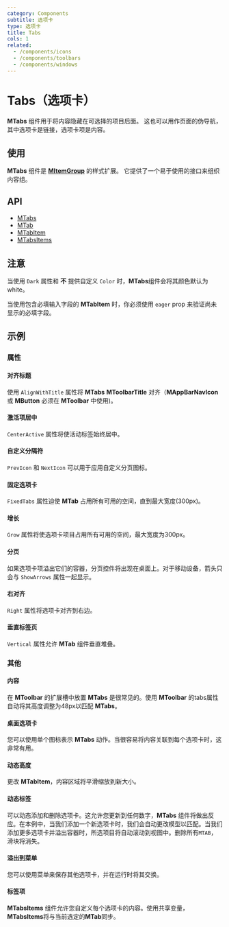 ```yaml
---
category: Components
subtitle: 选项卡
type: 选项卡
title: Tabs
cols: 1
related:
  - /components/icons
  - /components/toolbars
  - /components/windows
---
```


# Tabs（选项卡）

**MTabs** 组件用于将内容隐藏在可选择的项目后面。 这也可以用作页面的伪导航，其中选项卡是链接，选项卡项是内容。

## 使用

**MTabs** 组件是 [**MItemGroup**](/components/item-groups) 的样式扩展。 它提供了一个易于使用的接口来组织内容组。

<example file="" />

## API

- [MTabs](/api/MTabs)
- [MTab](/api/MTab)
- [MTabItem](/api/MTabItem)
- [MTabsItems](/api/MTabsItems)

## 注意

<!--alert:warning-->
当使用 `Dark` 属性和 **不** 提供自定义 `Color` 时，**MTabs**组件会将其颜色默认为 white。
<!--alert:warning-->

<!--alert:warning-->
当使用包含必填输入字段的 **MTabItem** 时，你必须使用 `eager` prop 来验证尚未显示的必填字段。
<!--alert:warning-->

## 示例

### 属性

#### 对齐标题

使用 `AlignWithTitle` 属性将 **MTabs** **MToolbarTitle** 对齐（**MAppBarNavIcon** 或 **MButton** 必须在 **MToolbar** 中使用)。

<example file="" />

#### 激活项居中

`CenterActive` 属性将使活动标签始终居中。

<example file="" />

#### 自定义分隔符

`PrevIcon` 和 `NextIcon` 可以用于应用自定义分页图标。

<example file="" />

#### 固定选项卡

`FixedTabs` 属性迫使 **MTab** 占用所有可用的空间，直到最大宽度(300px)。

<example file="" />

#### 增长

`Grow` 属性将使选项卡项目占用所有可用的空间，最大宽度为300px。

<example file="" />

#### 分页

如果选项卡项溢出它们的容器，分页控件将出现在桌面上。对于移动设备，箭头只会与 `ShowArrows` 属性一起显示。

<example file="" />

#### 右对齐

`Right` 属性将选项卡对齐到右边。

<example file="" />

#### 垂直标签页

`Vertical` 属性允许 **MTab** 组件垂直堆叠。

<example file="" />

### 其他

#### 内容

在 **MToolbar** 的扩展槽中放置 **MTabs** 是很常见的。使用 **MToolbar** 的tabs属性自动将其高度调整为48px以匹配 **MTabs**。

<example file="" />

#### 桌面选项卡

您可以使用单个图标表示 **MTabs** 动作。当很容易将内容关联到每个选项卡时，这非常有用。

<example file="" />

#### 动态高度

更改 **MTabItem**，内容区域将平滑缩放到新大小。

<example file="" />

#### 动态标签

可以动态添加和删除选项卡。这允许您更新到任何数字，**MTabs** 组件将做出反应。在本例中，当我们添加一个新选项卡时，我们会自动更改模型以匹配。当我们添加更多选项卡并溢出容器时，所选项目将自动滚动到视图中。删除所有`MTAB`，滑块将消失。

<example file="" />

#### 溢出到菜单

您可以使用菜单来保存其他选项卡，并在运行时将其交换。

<example file="" />

#### 标签项

**MTabsItems** 组件允许您自定义每个选项卡的内容。使用共享变量，**MTabsItems**将与当前选定的**MTab**同步。

<example file="" />